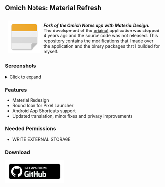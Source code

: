 ## Omich Notes: Material Refresh
<img src="/Preview/Icon.png" align="left" width="105" hspace="10" vspace="10">

<br>_**Fork of the Omich Notes app with Material Design.**_<br/> The development of the <a href="https://play.google.com/store/apps/details?id=com.omichsoft.notes">original</a> application was stopped 4 years ago and the source code was not released. This repository contains the modifications that I made over the application and the binary packages that I builded for myself.
## 

### Screenshots
<details>
  <summary>Click to expand</summary>
  <img alt="Preview" src="/Preview/Preview.png"/>
</details>

### Features
  - Material Redesign 
  - Round Icon for Pixel Launcher 
  - Android App Shortcuts support 
  - Updated translation, minor fixes and privacy improvements

### Needed Permissions
  - WRITE EXTERNAL STORAGE

### Download
[<img src="/Preview/GetApk.png" alt="Get Apk From GitHub" height="74">](https://github.com/vladimirkosolapov/Omich-Notes-Material-Refresh/releases/latest)
